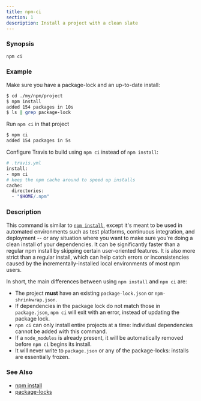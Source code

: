 ```yaml
---
title: npm-ci
section: 1
description: Install a project with a clean slate
---
```


### Synopsis
```bash
npm ci
```

### Example

Make sure you have a package-lock and an up-to-date install:

```bash
$ cd ./my/npm/project
$ npm install
added 154 packages in 10s
$ ls | grep package-lock
```

Run `npm ci` in that project

```bash
$ npm ci
added 154 packages in 5s
```

Configure Travis to build using `npm ci` instead of `npm install`:

```bash
# .travis.yml
install:
- npm ci
# keep the npm cache around to speed up installs
cache:
  directories:
  - "$HOME/.npm"
```

### Description

This command is similar to [`npm install`](/cli-commands/npm-install), except it's meant to be used in
automated environments such as test platforms, continuous integration, and
deployment -- or any situation where you want to make sure you're doing a clean
install of your dependencies. It can be significantly faster than a regular npm
install by skipping certain user-oriented features. It is also more strict than
a regular install, which can help catch errors or inconsistencies caused by the
incrementally-installed local environments of most npm users.

In short, the main differences between using `npm install` and `npm ci` are:

* The project **must** have an existing `package-lock.json` or `npm-shrinkwrap.json`.
* If dependencies in the package lock do not match those in `package.json`, `npm ci` will exit with an error, instead of updating the package lock.
* `npm ci` can only install entire projects at a time: individual dependencies cannot be added with this command.
* If a `node_modules` is already present, it will be automatically removed before `npm ci` begins its install.
* It will never write to `package.json` or any of the package-locks: installs are essentially frozen.

### See Also

* [npm install](/cli-commands/npm-install)
* [package-locks](/configuring-npm/package-locks)
